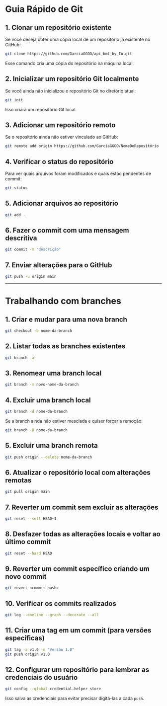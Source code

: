 # Guia Rápido de Git

## 1. Clonar um repositório existente
Se você deseja obter uma cópia local de um repositório já existente no GitHub:

```sh
git clone https://github.com/GarciaGGOO/api_bmt_by_IA.git
```
Esse comando cria uma cópia do repositório na máquina local.

## 2. Inicializar um repositório Git localmente
Se você ainda não inicializou o repositório Git no diretório atual:

```sh
git init
```
Isso criará um repositório Git local.

## 3. Adicionar um repositório remoto
Se o repositório ainda não estiver vinculado ao GitHub:

```sh
git remote add origin https://github.com/GarciaGGOO/NomeDoRepositório 
```

## 4. Verificar o status do repositório
Para ver quais arquivos foram modificados e quais estão pendentes de commit:

```sh
git status
```

## 5. Adicionar arquivos ao repositório
```sh
git add .
```

## 6. Fazer o commit com uma mensagem descritiva
```sh
git commit -m "descrição"
```

## 7. Enviar alterações para o GitHub
```sh
git push -u origin main
```

---

# Trabalhando com branches

## 1. Criar e mudar para uma nova branch
```sh
git checkout -b nome-da-branch
```

## 2. Listar todas as branches existentes
```sh
git branch -a
```

## 3. Renomear uma branch local
```sh
git branch -m novo-nome-da-branch
```

## 4. Excluir uma branch local
```sh
git branch -d nome-da-branch
```

Se a branch ainda não estiver mesclada e quiser forçar a remoção:
```sh
git branch -D nome-da-branch
```

## 5. Excluir uma branch remota
```sh
git push origin --delete nome-da-branch
```

## 6. Atualizar o repositório local com alterações remotas
```sh
git pull origin main
```

## 7. Reverter um commit sem excluir as alterações
```sh
git reset --soft HEAD~1
```

## 8. Desfazer todas as alterações locais e voltar ao último commit
```sh
git reset --hard HEAD
```

## 9. Reverter um commit específico criando um novo commit
```sh
git revert <commit-hash>
```

## 10. Verificar os commits realizados
```sh
git log --oneline --graph --decorate --all
```

## 11. Criar uma tag em um commit (para versões específicas)
```sh
git tag -a v1.0 -m "Versão 1.0"
git push origin v1.0
```

## 12. Configurar um repositório para lembrar as credenciais do usuário
```sh
git config --global credential.helper store
```
Isso salva as credenciais para evitar precisar digitá-las a cada `push`.
